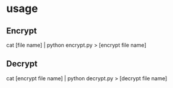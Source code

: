 # usage

## Encrypt
cat [file name] | python encrypt.py > [encrypt file name]

## Decrypt
cat [encrypt file name] | python decrypt.py > [decrypt file name]
